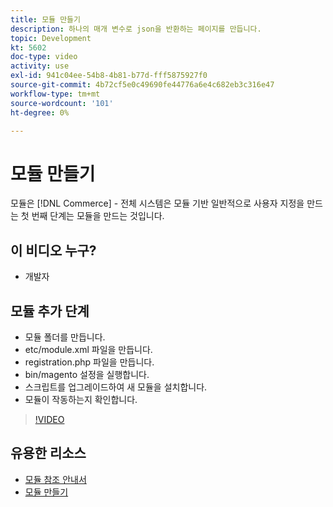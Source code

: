```yaml
---
title: 모듈 만들기
description: 하나의 매개 변수로 json을 반환하는 페이지를 만듭니다.
topic: Development
kt: 5602
doc-type: video
activity: use
exl-id: 941c04ee-54b8-4b81-b77d-fff5875927f0
source-git-commit: 4b72cf5e0c49690fe44776a6e4c682eb3c316e47
workflow-type: tm+mt
source-wordcount: '101'
ht-degree: 0%

---
```


# 모듈 만들기

모듈은 [!DNL Commerce] - 전체 시스템은 모듈 기반 일반적으로 사용자 지정을 만드는 첫 번째 단계는 모듈을 만드는 것입니다.

## 이 비디오 누구?

- 개발자

## 모듈 추가 단계

- 모듈 폴더를 만듭니다.
- etc/module.xml 파일을 만듭니다.
- registration.php 파일을 만듭니다.
- bin/magento 설정을 실행합니다.
- 스크립트를 업그레이드하여 새 모듈을 설치합니다.
- 모듈이 작동하는지 확인합니다.

>[!VIDEO](https://video.tv.adobe.com/v/35792?quality=12&learn=on)

## 유용한 리소스

- [모듈 참조 안내서](https://devdocs.magento.com/guides/v2.4/mrg/intro.html)
- [모듈 만들기](https://devdocs.magento.com/videos/fundamentals/create-a-new-module/)
